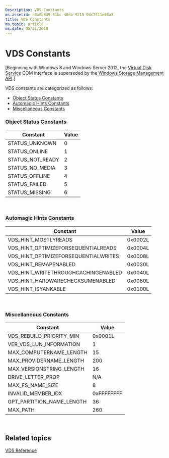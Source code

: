 ```yaml
---
Description: VDS Constants
ms.assetid: a3a8b549-51bc-48eb-9215-04c7311e03a3
title: VDS Constants
ms.topic: article
ms.date: 05/31/2018
---
```


# VDS Constants

\[Beginning with Windows 8 and Windows Server 2012, the [Virtual Disk Service](virtual-disk-service-portal.md) COM interface is superseded by the [Windows Storage Management API](https://docs.microsoft.com/previous-versions/windows/desktop/stormgmt/windows-storage-management-api-portal).\]

VDS constants are categorized as follows:

-   [Object Status Constants](#object-status-constants)
-   [Automagic Hints Constants](#automagic-hints-constants)
-   [Miscellaneous Constants](#miscellaneous-constants)

### Object Status Constants



| Constant           | Value |
|--------------------|-------|
| STATUS\_UNKNOWN    | 0     |
| STATUS\_ONLINE     | 1     |
| STATUS\_NOT\_READY | 2     |
| STATUS\_NO\_MEDIA  | 3     |
| STATUS\_OFFLINE    | 4     |
| STATUS\_FAILED     | 5     |
| STATUS\_MISSING    | 6     |



 

### Automagic Hints Constants



| Constant                               | Value   |
|----------------------------------------|---------|
| VDS\_HINT\_MOSTLYREADS                 | 0x0002L |
| VDS\_HINT\_OPTIMIZEFORSEQUENTIALREADS  | 0x0004L |
| VDS\_HINT\_OPTIMIZEFORSEQUENTIALWRITES | 0x0008L |
| VDS\_HINT\_REMAPENABLED                | 0x0020L |
| VDS\_HINT\_WRITETHROUGHCACHINGENABLED  | 0x0040L |
| VDS\_HINT\_HARDWARECHECKSUMENABLED     | 0x0080L |
| VDS\_HINT\_ISYANKABLE                  | 0x0100L |



 

### Miscellaneous Constants



| Constant                     | Value      |
|------------------------------|------------|
| VDS\_REBUILD\_PRIORITY\_MIN  | 0x0001L    |
| VER\_VDS\_LUN\_INFORMATION   | 1          |
| MAX\_COMPUTERNAME\_LENGTH    | 15         |
| MAX\_PROVIDERNAME\_LENGTH    | 200        |
| MAX\_VERSIONSTRING\_LENGTH   | 16         |
| DRIVE\_LETTER\_PROP          | N/A        |
| MAX\_FS\_NAME\_SIZE          | 8          |
| INVALID\_MEMBER\_IDX         | 0xFFFFFFFF |
| GPT\_PARTITION\_NAME\_LENGTH | 36         |
| MAX\_PATH                    | 260        |



 

## Related topics

<dl> <dt>

[VDS Reference](vds-reference.md)
</dt> </dl>

 

 



